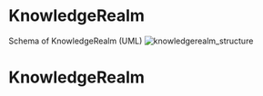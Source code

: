 # KnowledgeRealm
Schema of KnowledgeRealm (UML)
![knowledgerealm_structure](https://github.com/ochotzas/KnowledgeRealm/assets/74056187/5c7c4d37-0b4c-4339-afa9-6dfa78d499cb)
# KnowledgeRealm
